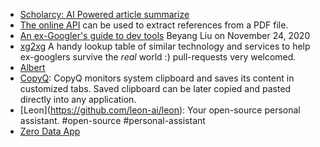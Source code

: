 ---
---

- [Scholarcy: AI Powered article summarize](https://www.scholarcy.com/pricing/)
- [The online API](https://ref.scholarcy.com/api/) can be used to extract references from a PDF file.
- [An ex-Googler's guide to dev tools](https://about.sourcegraph.com/blog/ex-googler-guide-dev-tools/) Beyang Liu on November 24, 2020
- [xg2xg](https://github.com/jhuangtw/xg2xg) A handy lookup table of similar technology and services to help ex-googlers survive the _real_ world :) pull-requests very welcomed.
- [Albert](https://albertlauncher.github.io/installing/)
- [CopyQ](https://hluk.github.io/CopyQ/): CopyQ monitors system clipboard and saves its content in customized tabs. Saved clipboard can be later copied and pasted directly into any application.
- [Leon[]()](https://github.com/leon-ai/leon): Your open-source personal assistant. #open-source #personal-assistant
- [Zero Data App](https://0data.app/)

